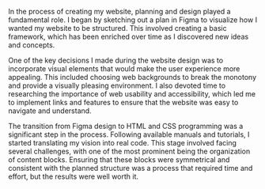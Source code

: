 In the process of creating my website, planning and design played a fundamental role. 
I began by sketching out a plan in Figma to visualize how I wanted my website to be structured.
 This involved creating a basic framework, which has been enriched over time as 
I discovered new ideas and concepts.

One of the key decisions I made during the website design was to incorporate visual 
elements that would make the user experience more appealing. This included choosing web
 backgrounds to break the monotony and provide a visually pleasing environment. 
I also devoted time to researching the importance of web usability and accessibility,
 which led me to implement links and features to ensure that the website was easy to navigate
 and understand.

The transition from Figma design to HTML and CSS programming was a significant step in the
 process. Following available manuals and tutorials, I started translating my vision into 
real code. This stage involved facing several challenges, with one of the most prominent
 being the organization of content blocks. Ensuring that these blocks were symmetrical and 
consistent with the planned structure was a process that required time and effort, but the 
results were well worth it.
